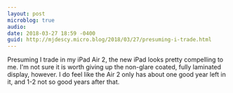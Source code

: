 ```yaml
---
layout: post
microblog: true
audio: 
date: 2018-03-27 18:59 -0400
guid: http://mjdescy.micro.blog/2018/03/27/presuming-i-trade.html
---
```

Presuming I trade in my iPad Air 2, the new iPad looks pretty compelling to me. I'm not sure it is worth giving up the non-glare coated, fully laminated display, however. I do feel like the Air 2 only has about one good year left in it, and 1-2 not so good years after that.
